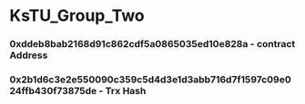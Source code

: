 # KsTU_Group_Two
### 0xddeb8bab2168d91c862cdf5a0865035ed10e828a - contract Address

### 0x2b1d6c3e2e550090c359c5d4d3e1d3abb716d7f1597c09e024ffb430f73875de - Trx Hash
